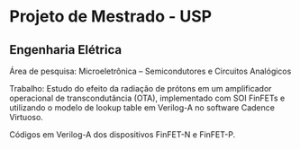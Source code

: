 # Projeto de Mestrado - USP
## Engenharia Elétrica

Área de pesquisa: Microeletrônica – Semicondutores e Circuitos Analógicos

Trabalho: Estudo do efeito da radiação de prótons em um amplificador operacional de transcondutância (OTA), implementado com SOI FinFETs e utilizando o modelo de lookup table em Verilog-A no software Cadence Virtuoso.

Códigos em Verilog-A dos dispositivos FinFET-N e FinFET-P.
